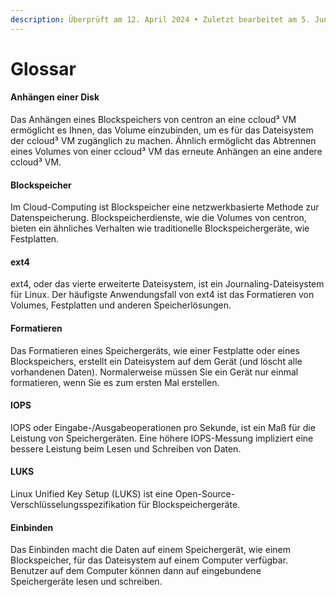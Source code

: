 ```yaml
---
description: Überprüft am 12. April 2024 • Zuletzt bearbeitet am 5. Juni 2024
---
```


# Glossar

#### **Anhängen einer Disk**

Das Anhängen eines Blockspeichers von centron an eine ccloud³ VM ermöglicht es Ihnen, das Volume einzubinden, um es für das Dateisystem der ccloud³ VM zugänglich zu machen. Ähnlich ermöglicht das Abtrennen eines Volumes von einer ccloud³ VM das erneute Anhängen an eine andere ccloud³ VM.

#### **Blockspeicher**

Im Cloud-Computing ist Blockspeicher eine netzwerkbasierte Methode zur Datenspeicherung. Blockspeicherdienste, wie die Volumes von centron, bieten ein ähnliches Verhalten wie traditionelle Blockspeichergeräte, wie Festplatten.

#### **ext4**

ext4, oder das vierte erweiterte Dateisystem, ist ein Journaling-Dateisystem für Linux. Der häufigste Anwendungsfall von ext4 ist das Formatieren von Volumes, Festplatten und anderen Speicherlösungen.

#### **Formatieren**

Das Formatieren eines Speichergeräts, wie einer Festplatte oder eines Blockspeichers, erstellt ein Dateisystem auf dem Gerät (und löscht alle vorhandenen Daten). Normalerweise müssen Sie ein Gerät nur einmal formatieren, wenn Sie es zum ersten Mal erstellen.

#### **IOPS**

IOPS oder Eingabe-/Ausgabeoperationen pro Sekunde, ist ein Maß für die Leistung von Speichergeräten. Eine höhere IOPS-Messung impliziert eine bessere Leistung beim Lesen und Schreiben von Daten.

#### **LUKS**

Linux Unified Key Setup (LUKS) ist eine Open-Source-Verschlüsselungsspezifikation für Blockspeichergeräte.

#### **Einbinden**

Das Einbinden macht die Daten auf einem Speichergerät, wie einem Blockspeicher, für das Dateisystem auf einem Computer verfügbar. Benutzer auf dem Computer können dann auf eingebundene Speichergeräte lesen und schreiben.

